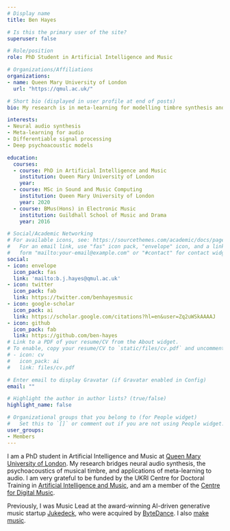 ```yaml
---
# Display name
title: Ben Hayes

# Is this the primary user of the site?
superuser: false

# Role/position
role: PhD Student in Artificial Intelligence and Music

# Organizations/Affiliations
organizations:
- name: Queen Mary University of London
  url: "https://qmul.ac.uk/"

# Short bio (displayed in user profile at end of posts)
bio: My research is in meta-learning for modelling timbre synthesis and perception

interests:
- Neural audio synthesis
- Meta-learning for audio
- Differentiable signal processing
- Deep psychoacoustic models

education:
  courses:
  - course: PhD in Artificial Intelligence and Music
    institution: Queen Mary University of London
    year: 
  - course: MSc in Sound and Music Computing
    institution: Queen Mary University of London
    year: 2020
  - course: BMus(Hons) in Electronic Music
    institution: Guildhall School of Music and Drama
    year: 2016

# Social/Academic Networking
# For available icons, see: https://sourcethemes.com/academic/docs/page-builder/#icons
#   For an email link, use "fas" icon pack, "envelope" icon, and a link in the
#   form "mailto:your-email@example.com" or "#contact" for contact widget.
social:
- icon: envelope
  icon_pack: fas
  link: 'mailto:b.j.hayes@qmul.ac.uk'
- icon: twitter
  icon_pack: fab
  link: https://twitter.com/benhayesmusic
- icon: google-scholar
  icon_pack: ai
  link: https://scholar.google.com/citations?hl=en&user=Zq2uWSkAAAAJ
- icon: github
  icon_pack: fab
  link: https://github.com/ben-hayes
# Link to a PDF of your resume/CV from the About widget.
# To enable, copy your resume/CV to `static/files/cv.pdf` and uncomment the lines below.
# - icon: cv
#   icon_pack: ai
#   link: files/cv.pdf

# Enter email to display Gravatar (if Gravatar enabled in Config)
email: ""

# Highlight the author in author lists? (true/false)
highlight_name: false

# Organizational groups that you belong to (for People widget)
#   Set this to `[]` or comment out if you are not using People widget.
user_groups:
- Members
---
```


I am a PhD student in Artificial Intelligence and Music at [Queen Mary University of London](https://qmul.ac.uk/). My research bridges neural audio synthesis, the psychoacoustics of musical timbre, and applications of meta-learning to audio. I am very grateful to be funded by the UKRI Centre for Doctoral Training in [Artificial Intelligence and Music](https://aim.qmul.ac.uk/), and am a member of the [Centre for Digital Music](https://c4dm.eecs.qmul.ac.uk/).

Previously, I was Music Lead at the award-winning AI-driven generative music startup [Jukedeck](https://www.linkedin.com/company/jukedeck/about/), who were acquired by [ByteDance](https://www.bytedance.com/en/). I also [make music](https://open.spotify.com/artist/73A1Xo6NzkbRB2EIw3dm6R).
